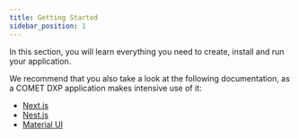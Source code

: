 ```yaml
---
title: Getting Started
sidebar_position: 1
---
```


In this section, you will learn everything you need to create, install and run your application.

We recommend that you also take a look at the following documentation, as a COMET DXP application makes intensive use of it:
* [Next.js](https://nextjs.org/)
* [Nest.js](https://docs.nestjs.com/)
* [Material UI](https://mui.com/)